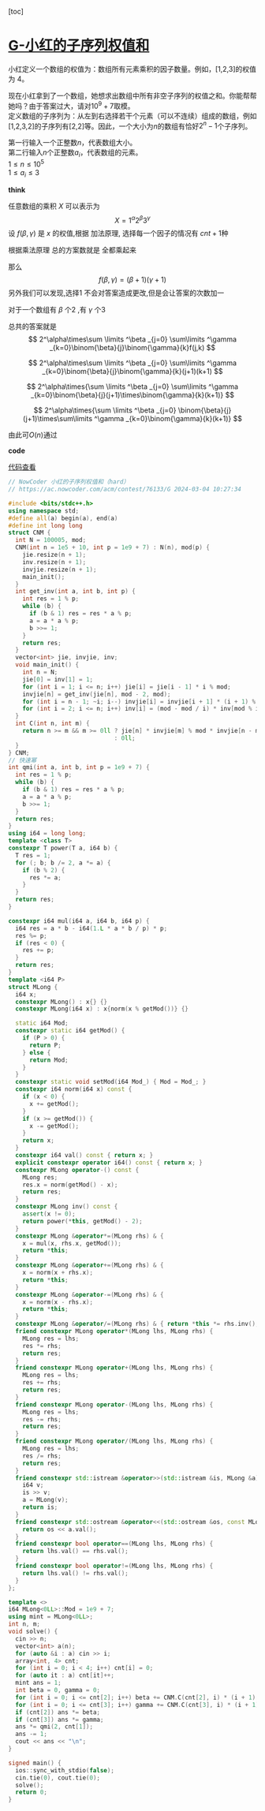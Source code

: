 [toc]

# [G-小红的子序列权值和](https://ac.nowcoder.com/acm/contest/76133/G)

小红定义一个数组的权值为：数组所有元素乘积的因子数量。例如，\[1,2,3\]的权值为 4。

现在小红拿到了一个数组，她想求出数组中所有非空子序列的权值之和。你能帮帮她吗？由于答案过大，请对$10^9+7$取模。  
定义数组的子序列为：从左到右选择若干个元素（可以不连续）组成的数组，例如\[1,2,3,2\]的子序列有\[2,2\]等。因此，一个大小为$n$的数组有恰好$2^n-1$个子序列。

第一行输入一个正整数$n$，代表数组大小。  
第二行输入$n$个正整数$a_i$，代表数组的元素。  
$1\leq n \leq 10^5$  
$1\leq a_i \leq 3$

**think**

任意数组的乘积 $X$ 可以表示为 
$$
X=1^\alpha 2^\beta 3^\gamma
$$
设 $f(\beta,\gamma)$ 是 $x$ 的权值,根据 加法原理, 选择每一个因子的情况有 $cnt+1$种

根据乘法原理 总的方案数就是 全都乘起来

那么
$$
f(\beta,\gamma)=(\beta+1)(\gamma+1)
$$
另外我们可以发现,选择1 不会对答案造成更改,但是会让答案的次数加一

对于一个数组有 $\beta$ 个$2$ ,有 $\gamma$ 个$3$  

总共的答案就是
$$
2^\alpha\times\sum \limits ^\beta _{j=0} \sum\limits ^\gamma _{k=0}\binom{\beta}{j}\binom{\gamma}{k}f(j,k)
$$

$$
2^\alpha\times\sum \limits ^\beta _{j=0} \sum\limits ^\gamma _{k=0}\binom{\beta}{j}\binom{\gamma}{k}(j+1)(k+1)
$$

$$
2^\alpha\times{\sum \limits ^\beta _{j=0} \sum\limits ^\gamma _{k=0}\binom{\beta}{j}(j+1)\times\binom{\gamma}{k}(k+1)}
$$

$$
2^\alpha\times{\sum \limits ^\beta _{j=0} \binom{\beta}{j}(j+1)\times\sum\limits ^\gamma _{k=0}\binom{\gamma}{k}(k+1)}
$$

由此可$O(n)$通过

**code**

[代码查看 ](https://ac.nowcoder.com/acm/contest/view-submission?submissionId=67760440)

```C++
// NowCoder 小红的子序列权值和（hard）
// https://ac.nowcoder.com/acm/contest/76133/G 2024-03-04 10:27:34

#include <bits/stdc++.h>
using namespace std;
#define all(a) begin(a), end(a)
#define int long long
struct CNM {
  int N = 100005, mod;
  CNM(int n = 1e5 + 10, int p = 1e9 + 7) : N(n), mod(p) {
    jie.resize(n + 1);
    inv.resize(n + 1);
    invjie.resize(n + 1);
    main_init();
  }
  int get_inv(int a, int b, int p) {
    int res = 1 % p;
    while (b) {
      if (b & 1) res = res * a % p;
      a = a * a % p;
      b >>= 1;
    }
    return res;
  }
  vector<int> jie, invjie, inv;
  void main_init() {
    int n = N;
    jie[0] = inv[1] = 1;
    for (int i = 1; i <= n; i++) jie[i] = jie[i - 1] * i % mod;
    invjie[n] = get_inv(jie[n], mod - 2, mod);
    for (int i = n - 1; ~i; i--) invjie[i] = invjie[i + 1] * (i + 1) % mod;
    for (int i = 2; i <= n; i++) inv[i] = (mod - mod / i) * inv[mod % i] % mod;
  }
  int C(int n, int m) {
    return n >= m && m >= 0ll ? jie[n] * invjie[m] % mod * invjie[n - m] % mod
                              : 0ll;
  }
} CNM;
// 快速幂
int qmi(int a, int b, int p = 1e9 + 7) {
  int res = 1 % p;
  while (b) {
    if (b & 1) res = res * a % p;
    a = a * a % p;
    b >>= 1;
  }
  return res;
}
using i64 = long long;
template <class T>
constexpr T power(T a, i64 b) {
  T res = 1;
  for (; b; b /= 2, a *= a) {
    if (b % 2) {
      res *= a;
    }
  }
  return res;
}

constexpr i64 mul(i64 a, i64 b, i64 p) {
  i64 res = a * b - i64(1.L * a * b / p) * p;
  res %= p;
  if (res < 0) {
    res += p;
  }
  return res;
}
template <i64 P>
struct MLong {
  i64 x;
  constexpr MLong() : x{} {}
  constexpr MLong(i64 x) : x{norm(x % getMod())} {}

  static i64 Mod;
  constexpr static i64 getMod() {
    if (P > 0) {
      return P;
    } else {
      return Mod;
    }
  }
  constexpr static void setMod(i64 Mod_) { Mod = Mod_; }
  constexpr i64 norm(i64 x) const {
    if (x < 0) {
      x += getMod();
    }
    if (x >= getMod()) {
      x -= getMod();
    }
    return x;
  }
  constexpr i64 val() const { return x; }
  explicit constexpr operator i64() const { return x; }
  constexpr MLong operator-() const {
    MLong res;
    res.x = norm(getMod() - x);
    return res;
  }
  constexpr MLong inv() const {
    assert(x != 0);
    return power(*this, getMod() - 2);
  }
  constexpr MLong &operator*=(MLong rhs) & {
    x = mul(x, rhs.x, getMod());
    return *this;
  }
  constexpr MLong &operator+=(MLong rhs) & {
    x = norm(x + rhs.x);
    return *this;
  }
  constexpr MLong &operator-=(MLong rhs) & {
    x = norm(x - rhs.x);
    return *this;
  }
  constexpr MLong &operator/=(MLong rhs) & { return *this *= rhs.inv(); }
  friend constexpr MLong operator*(MLong lhs, MLong rhs) {
    MLong res = lhs;
    res *= rhs;
    return res;
  }
  friend constexpr MLong operator+(MLong lhs, MLong rhs) {
    MLong res = lhs;
    res += rhs;
    return res;
  }
  friend constexpr MLong operator-(MLong lhs, MLong rhs) {
    MLong res = lhs;
    res -= rhs;
    return res;
  }
  friend constexpr MLong operator/(MLong lhs, MLong rhs) {
    MLong res = lhs;
    res /= rhs;
    return res;
  }
  friend constexpr std::istream &operator>>(std::istream &is, MLong &a) {
    i64 v;
    is >> v;
    a = MLong(v);
    return is;
  }
  friend constexpr std::ostream &operator<<(std::ostream &os, const MLong &a) {
    return os << a.val();
  }
  friend constexpr bool operator==(MLong lhs, MLong rhs) {
    return lhs.val() == rhs.val();
  }
  friend constexpr bool operator!=(MLong lhs, MLong rhs) {
    return lhs.val() != rhs.val();
  }
};

template <>
i64 MLong<0LL>::Mod = 1e9 + 7;
using mint = MLong<0LL>;
int n, m;
void solve() {
  cin >> n;
  vector<int> a(n);
  for (auto &i : a) cin >> i;
  array<int, 4> cnt;
  for (int i = 0; i < 4; i++) cnt[i] = 0;
  for (auto it : a) cnt[it]++;
  mint ans = 1;
  int beta = 0, gamma = 0;
  for (int i = 0; i <= cnt[2]; i++) beta += CNM.C(cnt[2], i) * (i + 1);
  for (int i = 0; i <= cnt[3]; i++) gamma += CNM.C(cnt[3], i) * (i + 1);
  if (cnt[2]) ans *= beta;
  if (cnt[3]) ans *= gamma;
  ans *= qmi(2, cnt[1]);
  ans -= 1;
  cout << ans << "\n";
}

signed main() {
  ios::sync_with_stdio(false);
  cin.tie(0), cout.tie(0);
  solve();
  return 0;
}
```

